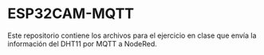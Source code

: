 # ESP32CAM-MQTT
Este repositorio contiene los archivos para el ejercicio en clase que envía la información del DHT11 por MQTT a NodeRed.
